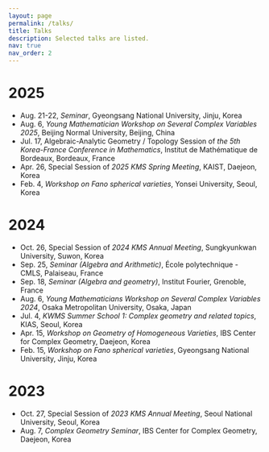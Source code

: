 ```yaml
---
layout: page
permalink: /talks/
title: Talks
description: Selected talks are listed.
nav: true
nav_order: 2
---
```

# 2025
* Aug. 21-22, *Seminar*, Gyeongsang National University, Jinju, Korea
* Aug. 6, *Young Mathematician Workshop on Several Complex Variables 2025*, Beijing Normal University, Beijing, China
* Jul. 17, Algebraic-Analytic Geometry / Topology Session of *the 5th Korea-France Conference in Mathematics*, Institut de Mathématique de Bordeaux, Bordeaux, France
* Apr. 26, Special Session of *2025 KMS Spring Meeting*, KAIST, Daejeon, Korea
* Feb. 4, *Workshop on Fano spherical varieties*, Yonsei University, Seoul, Korea

# 2024
* Oct. 26, Special Session of *2024 KMS Annual Meeting*, Sungkyunkwan University, Suwon, Korea
* Sep. 25, *Seminar (Algebra and Arithmetic)*, École polytechnique - CMLS, Palaiseau, France
* Sep. 18, *Seminar (Algebra and geometry)*, Institut Fourier, Grenoble, France
* Aug. 6, *Young Mathematicians Workshop on Several Complex Variables 2024*, Osaka Metropolitan University, Osaka, Japan
* Jul. 4, *KWMS Summer School 1: Complex geometry and related topics*, KIAS, Seoul, Korea
* Apr. 15, *Workshop on Geometry of Homogeneous Varieties*, IBS Center for Complex Geometry, Daejeon, Korea
* Feb. 15, *Workshop on Fano spherical varieties*, Gyeongsang National University, Jinju, Korea

# 2023
* Oct. 27, Special Session of *2023 KMS Annual Meeting*, Seoul National University, Seoul, Korea
* Aug. 7, *Complex Geometry Seminar*, IBS Center for Complex Geometry, Daejeon, Korea
